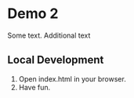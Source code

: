 # Demo 2

Some text. Additional text

## Local Development

1. Open index.html in your browser.
2. Have fun.
